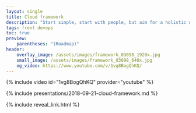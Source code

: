 ```yaml
---
layout: single
title: Cloud framework
description: "Start simple, start with people, but aim for a holistic well-constructed Cloud."
tags: front devops
toc: true
preview:
    parentheses: "(Roadmap)"
header:
    overlay_image: /assets/images/framework_03098_1920x.jpg
    small_image: /assets/images/framework_03098_640x.jpg
    og_video: https://www.youtube.com/v/1vg8BogQhKQ/
---
```


{% include video id="1vg8BogQhKQ" provider="youtube" %}

{% include presentations/2018-09-21-cloud-framework.md %}

{% include reveal_link.html %}
